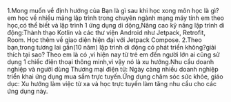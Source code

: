 1.Mong muốn về định hướng của Bạn là gì sau khi học xong môn học là gì?
em học về nhiều mảng lập trình trong chuyên ngành mạng máy tính em theo học,có thể biết và lập trình 1 ứng dụng di dộng,Nâng cao kỹ năng lập trình di động:Thành thạo Kotlin và các thư viện Android như Jetpack, Retrofit, Room.
Học thêm về giao diện hiện đại với Jetpack Compose.
2.Theo bạn,trong tương lai gần(10 năm) lập trình di động có phát triển không?giải thích tại sao?
Theo em là có ,vì hiện nay từ trẻ em đến người lớn ai cũng sử dụng 1 chiếc điện thoại thông minh,vì vậy nó là xu hướng.Nhu cầu doanh nghiệp và người dùng
Thương mại điện tử: Ngày càng nhiều doanh nghiệp triển khai ứng dụng mua sắm trực tuyến.Ứng dụng chăm sóc sức khỏe, giáo dục: Xu hướng làm việc từ xa và học trực tuyến làm tăng nhu cầu cho các ứng dụng này.
